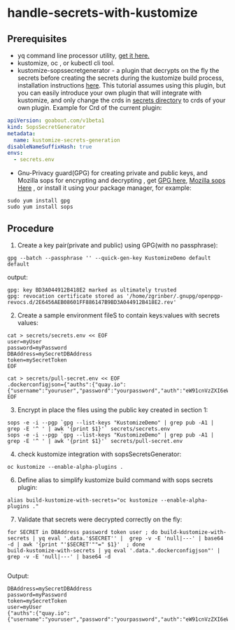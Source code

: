 # handle-secrets-with-kustomize

## Prerequisites

- yq command line processor utility, [get it here.](https://github.com/mikefarah/yq/releases)
- kustomize, oc , or kubectl cli tool. 
- kustomize-sopssecretgenerator - a plugin that decrypts on the fly the secrets  before creating the secrets during the kustomize build process, installation instructions [here](https://github.com/goabout/kustomize-sopssecretgenerator#installation).
  This tutorial assumes using this plugin, but you can easily introduce your own plugin that will integrate with kustomize, and only change the crds in [secrets directory](./secrets) to crds of your own plugin.
Example for Crd of the current plugin:
```yaml
apiVersion: goabout.com/v1beta1
kind: SopsSecretGenerator
metadata:
  name: kustomize-secrets-generation
disableNameSuffixHash: true
envs:
  - secrets.env

```
- Gnu-Privacy guard(GPG) for creating private and public keys, and Mozilla sops for encrypting and decrypting , get [GPG here](https://gnupg.org/download/), [Mozilla sops Here](https://github.com/mozilla/sops/releases) , or install it using your
  package manager, for example:
```shell
sudo yum install gpg
sudo yum install sops
```

## Procedure 

1. Create a key pair(private and public) using GPG(with no passphrase):
```shell
gpg --batch --passphrase '' --quick-gen-key KustomizeDemo default default
```
output:
```shell
gpg: key BD3A044912B418E2 marked as ultimately trusted
gpg: revocation certificate stored as '/home/zgrinber/.gnupg/openpgp-revocs.d/2E6456AEB08601FF886147B9BD3A044912B418E2.rev'
```

2. Create a sample environment fileS to contain keys:values with secrets values:
```shell
cat > secrets/secrets.env << EOF 
user=myUser
password=myPassword
DBAddress=mySecretDBAddress
token=mySecretToken
EOF

cat > secrets/pull-secret.env << EOF
.dockerconfigjson={"auths":{"quay.io":{"username":"youruser","password":"yourpassword","auth":"eW91cnVzZXI6eW91cnBhc3N3b3Jk"}}}
EOF
```

3. Encrypt in place the files using the public key created in section 1:
```shell
sops -e -i --pgp `gpg --list-keys "KustomizeDemo" | grep pub -A1 | grep -E '^ ' | awk '{print $1}'` secrets/secrets.env
sops -e -i --pgp `gpg --list-keys "KustomizeDemo" | grep pub -A1 | grep -E '^ ' | awk '{print $1}'` secrets/pull-secret.env

```

4. check kustomize integration with sopsSecretsGenerator:
```shell
oc kustomize --enable-alpha-plugins .
```

6. Define alias to simplify kustomize build command with sops secrets plugin:
```shell
alias build-kustomize-with-secrets="oc kustomize --enable-alpha-plugins ."
```

7. Validate that secrets were decrypted correctly on the fly:
```shell
for SECRET in DBAddress password token user ; do build-kustomize-with-secrets | yq eval '.data.'$SECRET'' |  grep -v -E 'null|---' | base64 -d | awk '{print "'$SECRET'""=" $1}'  ; done
build-kustomize-with-secrets | yq eval '.data.".dockerconfigjson"' | grep -v -E 'null|---' | base64 -d
 
```
Output:
```shell
DBAddress=mySecretDBAddress
password=myPassword
token=mySecretToken
user=myUser
{"auths":{"quay.io":{"username":"youruser","password":"yourpassword","auth":"eW91cnVzZXI6eW91cnBhc3N3b3Jk"}}}
```

